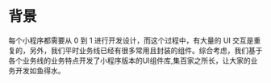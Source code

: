 
# 背景 

每个小程序都需要从 0 到 1 进行开发设计，而这个过程中，有大量的 UI 交互是重复的，另外，我们平时业务线已经有很多常用且封装的组件。综合考虑，我们基于各个业务线的业务特点开发了小程序版本的UI组件库,集百家之所长，让大家的业务开发如鱼得水。

